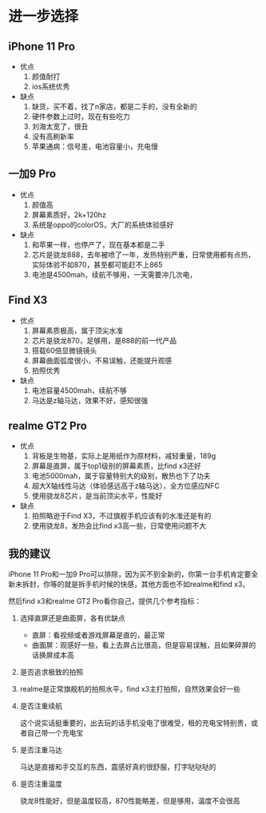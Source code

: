 # 进一步选择
## iPhone 11 Pro
- 优点
    1. 颜值耐打
    2. ios系统优秀
- 缺点
    1. 缺货，买不着，找了n家店，都是二手的，没有全新的
    2. 硬件参数上过时，现在有些吃力
    3. 刘海太宽了，很丑
    4. 没有高刷新率
    5. 苹果通病：信号差，电池容量小，充电慢


## 一加9 Pro
- 优点
    1. 颜值高
    2. 屏幕素质好，2k+120hz
    3. 系统是oppo的colorOS，大厂的系统体验感好
- 缺点
    1. 和苹果一样，也停产了，现在基本都是二手
    2. 芯片是骁龙888，去年被喷了一年，发热特别严重，日常使用都有点热，实际体验不如870，甚至都可能赶不上865
    3. 电池是4500mah，续航不够用，一天需要冲几次电，


## Find X3
- 优点
    1. 屏幕素质极高，属于顶尖水准
    2. 芯片是骁龙870，足够用，是888的前一代产品
    3. 搭载60倍显微镜镜头
    4. 屏幕曲面弧度很小，不易误触，还能提升观感
    5. 拍照优秀
- 缺点
    1. 电池容量4500mah，续航不够
    2. 马达是z轴马达，效果不好，感知很强

## realme GT2 Pro
- 优点
    1. 背板是生物基，实际上是用纸作为原材料，减轻重量，189g
    2. 屏幕是直屏，属于top1级别的屏幕素质，比find x3还好
    3. 电池5000mah，属于容量特别大的级别，散热也下了功夫
    4. 超大X轴线性马达（体验感远高于z轴马达），全方位感应NFC
    5. 使用骁龙8芯片，是当前顶尖水平，性能好
- 缺点
    1. 拍照略逊于Find X3，不过旗舰手机应该有的水准还是有的
    2. 使用骁龙8，发热会比find x3高一些，日常使用问题不大

## 我的建议
iPhone 11 Pro和一加9 Pro可以排除，因为买不到全新的，你第一台手机肯定要全新未拆封，你等的就是拆手机时候的快感，其他方面也不如realme和find x3。

然后find x3和realme GT2 Pro看你自己，提供几个参考指标：
1. 选择直屏还是曲面屏，各有优缺点
    - 直屏：看视频或者游戏屏幕是直的，最正常
    - 曲面屏：观感好一些，看上去屏占比很高，但是容易误触，且如果碎屏的话换屏成本高
    
2. 是否追求极致的拍照
    
2. realme是正常旗舰机的拍照水平，find x3主打拍照，自然效果会好一些
    
3. 是否注重续航
    
    这个说实话挺重要的，出去玩的话手机没电了很难受，租的充电宝特别贵，或者自己带一个充电宝
    
5. 是否注重马达

    马达是直接和手交互的东西，震感好真的很舒服，打字哒哒哒的

6. 是否注重温度

    骁龙8性能好，但是温度较高，870性能略差，但是够用，温度不会很高